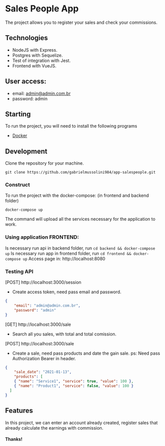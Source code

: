 # Sales People App
The project allows you to register your sales and check your commissions.

## Technologies
- NodeJS with Express.
- Postgres with Sequelize.
- Test of integration with Jest.
- Frontend with VueJS.

## User access:
- email: admin@admin.com.br
- password: admin

## Starting
To run the project, you will need to install the following programs

- [Docker](https://docs.docker.com/get-docker/)

## Development

Clone the repository for your machine.

```shell
git clone https://github.com/gabrielmussolini984/app-salespeople.git
```

### Construct

To run the project with the docker-compose: (in frontend and backend folder)

```shell
docker-compose up
```

The command will upload all the services necessary for the application to work.

### Using application FRONTEND:
Is necessary run api in backend folder, run `cd backend && docker-compose up`
Is necessary run app in frontend folder, run `cd frontend && docker-compose up`
Access page in: http://localhost:8080

### Testing API
[POST] http://localhost:3000/session
- Create access token, need pass email and password.
``` JSON
{
	"email": "admin@admin.com.br",
	"password": "admin"
}
```
[GET] http://localhost:3000/sale
- Search all you sales, with total and total comission.

[POST] http://localhost:3000/sale
- Create a sale, need pass products and date the gain sale.
ps: Need pass Authorization Bearer in header.
``` JSON
{
	"sale_date": "2021-01-13",
	"products": [
    { "name": "Service1", "service": true, "value": 100 },
    { "name": "Product1", "service": false, "value": 100 }
  ]
}
```
## Features
In this project, we can enter an account already created, register sales that already calculate the earnings with commission.


#### Thanks!

